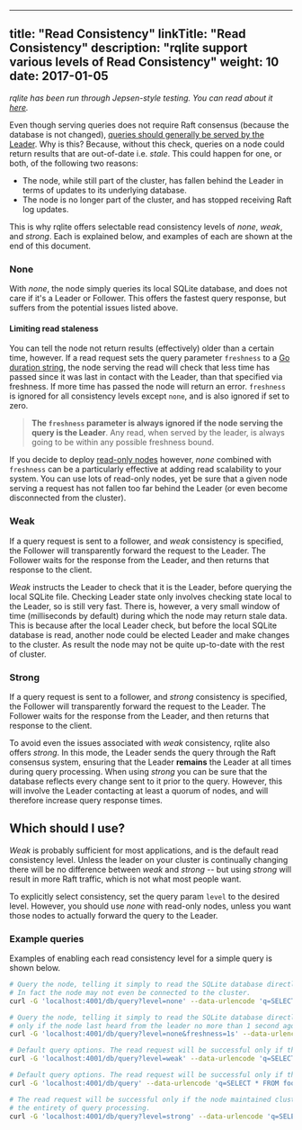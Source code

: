 
---
title: "Read Consistency"
linkTitle: "Read Consistency"
description: "rqlite support various levels of Read Consistency"
weight: 10
date: 2017-01-05
---

_rqlite has been run through Jepsen-style testing. You can read about it [here](https://github.com/wildarch/jepsen.rqlite/blob/main/doc/blog.md)._

Even though serving queries does not require Raft consensus (because the database is not changed), [queries should generally be served by the Leader](https://github.com/rqlite/rqlite/issues/5). Why is this? Because, without this check, queries on a node could return results that are out-of-date i.e. _stale_.  This could happen for one, or both, of the following two reasons:

 * The node, while still part of the cluster, has fallen behind the Leader in terms of updates to its underlying database.
 * The node is no longer part of the cluster, and has stopped receiving Raft log updates.

This is why rqlite offers selectable read consistency levels of _none_, _weak_, and _strong_. Each is explained below, and examples of each are shown at the end of this document.

### None
With _none_, the node simply queries its local SQLite database, and does not care if it's a Leader or Follower. This offers the fastest query response, but suffers from the potential issues listed above.

#### Limiting read staleness
You can tell the node not return results (effectively) older than a certain time, however. If a read request sets the query parameter `freshness` to a [Go duration string](https://golang.org/pkg/time/#Duration), the node serving the read will check that less time has passed since it was last in contact with the Leader, than that specified via freshness. If more time has passed the node will return an error. `freshness` is ignored for all consistency levels except `none`, and is also ignored if set to zero.

> **The `freshness` parameter is always ignored if the node serving the query is the Leader**. Any read, when served by the leader, is always going to be within any possible freshness bound.

If you decide to deploy [read-only nodes](https://github.com/rqlite/rqlite/blob/master/DOC/READ_ONLY_NODES.md) however, _none_ combined with `freshness` can be a particularly effective at adding read scalability to your system. You can use lots of read-only nodes, yet be sure that a given node serving a request has not fallen too far behind the Leader (or even become disconnected from the cluster).

### Weak
If a query request is sent to a follower, and _weak_ consistency is specified, the Follower will transparently forward the request to the Leader. The Follower waits for the response from the Leader, and then returns that response to the client.

_Weak_ instructs the Leader to check that it is the Leader, before querying the local SQLite file. Checking Leader state only involves checking state local to the Leader, so is still very fast. There is, however, a very small window of time (milliseconds by default) during which the node may return stale data. This is because after the local Leader check, but before the local SQLite database is read, another node could be elected Leader and make changes to the cluster. As result the node may not be quite up-to-date with the rest of cluster.

### Strong
If a query request is sent to a follower, and _strong_ consistency is specified, the Follower will transparently forward the request to the Leader. The Follower waits for the response from the Leader, and then returns that response to the client.

To avoid even the issues associated with _weak_ consistency, rqlite also offers _strong_. In this mode, the Leader sends the query through the Raft consensus system, ensuring that the Leader **remains** the Leader at all times during query processing. When using _strong_ you can be sure that the database reflects every change sent to it prior to the query. However, this will involve the Leader contacting at least a quorum of nodes, and will therefore increase query response times.

## Which should I use?
_Weak_ is probably sufficient for most applications, and is the default read consistency level. Unless the leader on your cluster is continually changing there will be no difference between _weak_ and _strong_ -- but using _strong_ will result in more Raft traffic, which is not what most people want.

To explicitly select consistency, set the query param `level` to the desired level. However, you should use _none_ with read-only nodes, unless you want those nodes to actually forward the query to the Leader.

### Example queries
Examples of enabling each read consistency level for a simple query is shown below.

```bash
# Query the node, telling it simply to read the SQLite database directly. No guarantees on how old the data is.
# In fact the node may not even be connected to the cluster.
curl -G 'localhost:4001/db/query?level=none' --data-urlencode 'q=SELECT * FROM foo'

# Query the node, telling it simply to read the SQLite database directly. The read request will be successful
# only if the node last heard from the leader no more than 1 second ago.
curl -G 'localhost:4001/db/query?level=none&freshness=1s' --data-urlencode 'q=SELECT * FROM foo'

# Default query options. The read request will be successful only if the node believes its the leader. 
curl -G 'localhost:4001/db/query?level=weak' --data-urlencode 'q=SELECT * FROM foo'

# Default query options. The read request will be successful only if the node believes it is the leader. Same as weak.
curl -G 'localhost:4001/db/query' --data-urlencode 'q=SELECT * FROM foo'

# The read request will be successful only if the node maintained cluster leadership during
# the entirety of query processing.
curl -G 'localhost:4001/db/query?level=strong' --data-urlencode 'q=SELECT * FROM foo'
```
